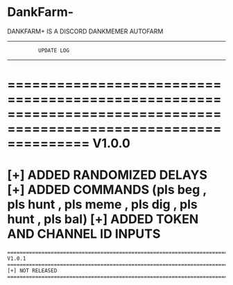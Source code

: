 # DankFarm-

DANKFARM+ IS A DISCORD DANKMEMER AUTOFARM

------------------------------------------
              UPDATE LOG
------------------------------------------

==================================================================================================================
V1.0.0
==================================================================================================================
[+] ADDED RANDOMIZED DELAYS
[+] ADDED COMMANDS (pls beg , pls hunt , pls meme , pls dig , pls hunt , pls bal)
[+] ADDED TOKEN AND CHANNEL ID INPUTS
==================================================================================================================
~~~~~~~~~~~~~~~~~~~~~~~~~~~~~~~~~~~~~~~~~~~~~~~~~~~~~~~~~~~~~~~~~~~~~~~~~~~~~~~~~~~~~~~~~~~~~~~~~~~~~~~~~~~~~~~~~~
==================================================================================================================
V1.0.1
==================================================================================================================
[+] NOT RELEASED
==================================================================================================================
